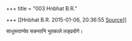 +++
title = "003 Hnbhat B.R."

+++
[[Hnbhat B.R.	2015-01-06, 20:36:55 [Source](https://groups.google.com/g/samskrita/c/mZ-kcS22Y0A)]]



साधुरूपाण्येव सन्नन्तानि भूतकाले लङ्प्रयोगे।

  

  

